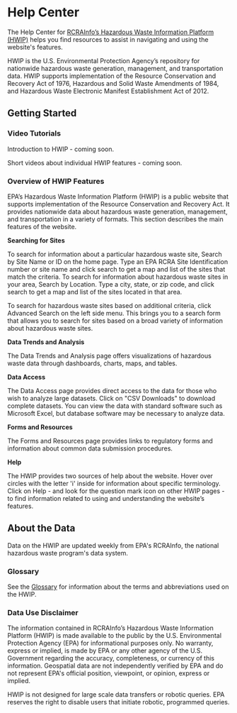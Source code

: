 # Help Center

The Help Center for [RCRAInfo’s Hazardous Waste Information Platform (HWIP)](https://rcrapublic.epa.gov/rcra-hwip/) helps you find resources to assist in navigating and using the website's features. 

HWIP is the U.S. Environmental Protection Agency’s repository for nationwide hazardous waste generation, management, and transportation data. HWIP supports implementation of the Resource Conservation and Recovery Act of 1976, Hazardous and Solid Waste Amendments of 1984, and Hazardous Waste Electronic Manifest Establishment Act of 2012.

## Getting Started

### Video Tutorials

Introduction to HWIP - coming soon.

Short videos about individual HWIP features - coming soon.

### Overview of HWIP Features

EPA’s Hazardous Waste Information Platform (HWIP) is a public website that supports implementation of the Resource Conservation and Recovery Act. It provides nationwide data about hazardous waste generation, management, and transportation in a variety of formats. This section describes the main features of the website.

**Searching for Sites**

To search for information about a particular hazardous waste site, Search by Site Name or ID on the home page. Type an EPA RCRA Site Identification number or site name and click search to get a map and list of the sites that match the criteria. To search for information about hazardous waste sites in your area, Search by Location. Type a city, state, or zip code, and click search to get a map and list of the sites located in that area. 

To search for hazardous waste sites based on additional criteria, click Advanced Search on the left side menu. This brings you to a search form that allows you to search for sites based on a broad variety of information about hazardous waste sites.

**Data Trends and Analysis**

The Data Trends and Analysis page offers visualizations of hazardous waste data through dashboards, charts, maps, and tables.

**Data Access**

The Data Access page provides direct access to the data for those who wish to analyze large datasets. Click on "CSV Downloads" to download complete datasets. You can view the data with standard software such as Microsoft Excel, but database software may be necessary to analyze data.

**Forms and Resources**

The Forms and Resources page provides links to regulatory forms and information about common data submission procedures.

**Help**

The HWIP provides two sources of help about the website. Hover over circles with the letter 'i' inside for information about specific terminology. Click on Help - and look for the question mark icon on other HWIP pages - to find information related to using and understanding the website’s features.

## About the Data

Data on the HWIP are updated weekly from EPA's RCRAInfo, the national hazardous waste program's data system.

### Glossary

See the [Glossary](https://usepa.github.io/hwip/data/terms-glossary/) for information about the terms and abbreviations used on the HWIP.

### Data Use Disclaimer

The information contained in RCRAInfo’s Hazardous Waste Information Platform (HWIP) is made available to the public by the U.S. Environmental Protection Agency (EPA) for informational purposes only. No warranty, express or implied, is made by EPA or any other agency of the U.S. Government regarding the accuracy, completeness, or currency of this information. Geospatial data are not independently verified by EPA and do not represent EPA's official position, viewpoint, or opinion, express or implied.

HWIP is not designed for large scale data transfers or robotic queries. EPA reserves the right to disable users that initiate robotic, programmed queries.
